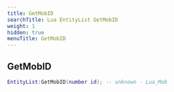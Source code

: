 ```yaml
---
title: GetMobID
searchTitle: Lua EntityList GetMobID
weight: 1
hidden: true
menuTitle: GetMobID
---
```

## GetMobID
```lua
EntityList:GetMobID(number id); -- unknown - Lua_Mob
```